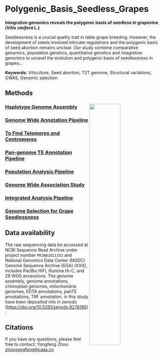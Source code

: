 Polygenic_Basis_Seedless_Grapes
====================
**Integrative genomics reveals the polygenic basis of seedless in grapevine (*Vitis vinifera* L.)** 

Seedlessness is a crucial quality trait in table grape breeding. However, the development of seeds involved intricate regulations and the polygenic basis of seed abortion remains unclear. Our study combine comparative genomics, population genetics, quantitative genetics and intagretive genomics to unravel the evolution and polygenic basis of seedlessness in grapes...  

**Keywords**: Viticulture, Seed abortion, T2T genome, Structural variations, GWAS, Genomic selection

## Methods
### [Haplotype Genome Assembly](https://github.com/Immortal2333/Haplotype_Genome_Assembly) <img src="https://github.com/zhouyflab/Polygenetic_Basis_Seedless_Grapes/blob/main/grape.profile.jpg" align="right" width="45%">
### [Genome Wide Annotation Pipeline](https://github.com/unavailable-2374/Genome-Wide-Annotation-Pipeline) 
### [To Find Telomeres and Centromeres](https://github.com/Immortal2333/Telomeres_and_Centromeres)
### [Pan-genome TE Annotation Pipeline](https://github.com/unavailable-2374/TE_Detective-Annotation)
### [Population Analysis Pipeline](https://github.com/Immortal2333/Population_Analysis_Pipeline) 
### [Genome Wide Association Study](https://github.com/Immortal2333/Genome_Wide_Association_Study)
### [Integrated Analysis Pipeline](https://github.com/Immortal2333/Integrated_Analysis_Pipeline)
### [Genome Selection for Grape Seedlessness](https://github.com/Immortal2333/Genome_Selection_for_Grape_Seedlessness) 

## Data availability
The raw sequencing data be accessed at NCBI Sequence Read Archive under project number `PRJNA1021353` and National Genomics Data Center (NGDC) Genome Sequence Archive (GSA) (XXX), includes PacBio HiFi, Illumina Hi-C, and 29 WGS accessions. The genome assembly, genome annotations, chloroplast genomes, mitochondria genomes, EDTA annotations, panTE annotations, TRF annotation,  in this study have been deposited into in zenodo (https://doi.org/10.5281/zenodo.8278185).

## Citations

If you have any questions, please feel free to contact: Yongfeng Zhou: zhouyongfeng@caas.cn
